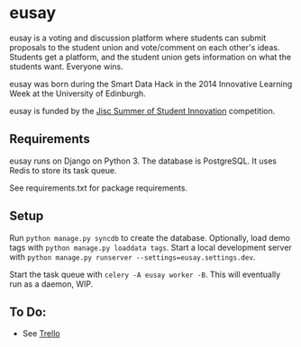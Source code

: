 eusay
=====
eusay is a voting and discussion platform where students can submit proposals to the student union and vote/comment on each other's ideas. Students get a platform, and the student union gets information on what the students want. Everyone wins.

eusay was born during the Smart Data Hack in the 2014 Innovative Learning Week at the University of Edinburgh.

eusay is funded by the [Jisc Summer of Student Innovation](http://elevator.jisc.ac.uk/sosi14/) competition.

Requirements
------------
eusay runs on Django on Python 3. The database is PostgreSQL. It uses Redis to store its task queue.

See requirements.txt for package requirements.

Setup
-----
Run `python manage.py syncdb` to create the database. Optionally, load demo tags with `python manage.py loaddata tags`. Start a local development server with `python manage.py runserver --settings=eusay.settings.dev`.

Start the task queue with `celery -A eusay worker -B`. This will eventually run as a daemon, WIP.


To Do:
------
* See [Trello](https://trello.com/b/yVdFBRrd/eusay)